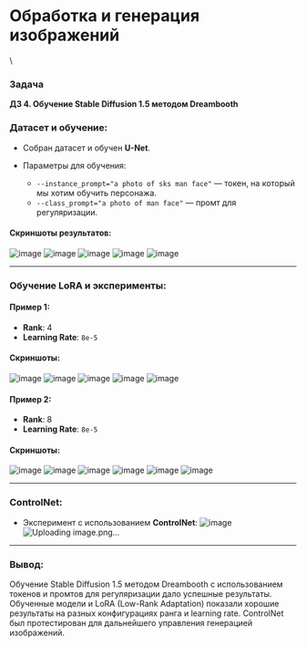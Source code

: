 # Обработка и генерация изображений
\
### Задача
**ДЗ 4. Обучение Stable Diffusion 1.5 методом Dreambooth**

### Датасет и обучение:
- Собран датасет и обучен **U-Net**.
- Параметры для обучения:

  - `--instance_prompt="a photo of sks man face"` — токен, на который мы хотим обучить персонажа.
  - `--class_prompt="a photo of man face"` — промт для регуляризации.

#### Скриншоты результатов:
![image](https://github.com/user-attachments/assets/96606c63-84df-4fb8-a022-173f04116cc3)
![image](https://github.com/user-attachments/assets/c60ff3d3-d631-4d02-8803-d56ee544b8d2)
![image](https://github.com/user-attachments/assets/52c14127-23a6-46b3-9228-bf6abf6dd80f)
![image](https://github.com/user-attachments/assets/1c11da3a-69f0-478a-824f-aa4a59117a58)
![image](https://github.com/user-attachments/assets/839d249a-c2a6-486e-bd97-92e1d45d1557)


---

### Обучение LoRA и эксперименты:

#### Пример 1:
- **Rank**: 4
- **Learning Rate**: `8e-5`

#### Скриншоты:
![image](https://github.com/user-attachments/assets/65fe4df6-eaf2-469b-915c-a2b1609b066c)
![image](https://github.com/user-attachments/assets/9cdeb177-914c-43cb-b118-35e87e7fb6d0)
![image](https://github.com/user-attachments/assets/edf97304-b68b-4323-b641-855e5102c5ec)
![image](https://github.com/user-attachments/assets/423f53b3-17af-4aac-94d8-71fde30d006f)
![image](https://github.com/user-attachments/assets/784827ef-bc2a-4640-8eaf-e058c5536c7c)


#### Пример 2:
- **Rank**: 8
- **Learning Rate**: `8e-5`

#### Скриншоты:
![image](https://github.com/user-attachments/assets/3c0c4ce5-9161-4546-9fc6-07e2f4001482)
![image](https://github.com/user-attachments/assets/5b8bcf8a-9dcb-4114-8eaa-ade2abf225bd)
![image](https://github.com/user-attachments/assets/dd0ec169-122c-4ba0-8506-608b7afd1b82)
![image](https://github.com/user-attachments/assets/fabecf96-ce2b-4fb4-90e3-8552e1605300)
![image](https://github.com/user-attachments/assets/714b06fc-3667-4c96-8863-cd22086848d9)
![image](https://github.com/user-attachments/assets/917ffa59-6486-4a26-a458-0baf27cd11ac)

---

### ControlNet:

- Эксперимент с использованием **ControlNet**:
![image](https://github.com/user-attachments/assets/02039fbb-c185-436f-a23b-ad5683eddc66)
![Uploading image.png…]()

---

### Вывод:
Обучение Stable Diffusion 1.5 методом Dreambooth с использованием токенов и промтов для регуляризации дало успешные результаты. Обученные модели и LoRA (Low-Rank Adaptation) показали хорошие результаты на разных конфигурациях ранга и learning rate. ControlNet был протестирован для дальнейшего управления генерацией изображений.
